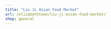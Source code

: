 ```yaml
---
title: "Liu Ji Asian Food Market"
url: /elizabethtown/liu-ji-asian-food-market/
shop: general
---
```

